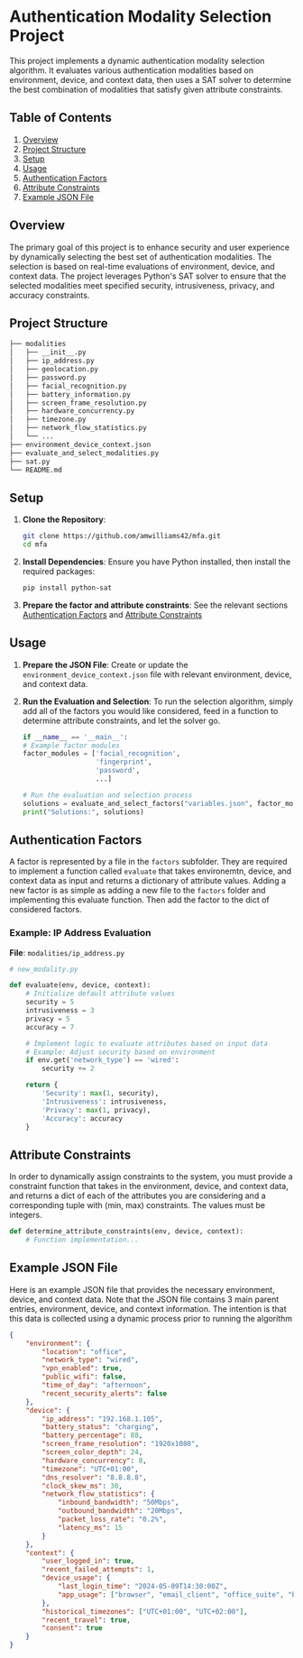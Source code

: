 
# Authentication Modality Selection Project

This project implements a dynamic authentication modality selection algorithm. It evaluates various authentication modalities based on environment, device, and context data, then uses a SAT solver to determine the best combination of modalities that satisfy given attribute constraints.

## Table of Contents

1. [Overview](#overview)
2. [Project Structure](#project-structure)
3. [Setup](#setup)
4. [Usage](#usage)
5. [Authentication Factors](#authentication-factors)
6. [Attribute Constraints](#attribute-constraints)
7. [Example JSON File](#example-json-file)


## Overview

The primary goal of this project is to enhance security and user experience by dynamically selecting the best set of authentication modalities. The selection is based on real-time evaluations of environment, device, and context data. The project leverages Python's SAT solver to ensure that the selected modalities meet specified security, intrusiveness, privacy, and accuracy constraints.

## Project Structure
```bash
├── modalities
│   ├── __init__.py
│   ├── ip_address.py
│   ├── geolocation.py
│   ├── password.py
│   ├── facial_recognition.py
│   ├── battery_information.py
│   ├── screen_frame_resolution.py
│   ├── hardware_concurrency.py
│   ├── timezone.py
│   ├── network_flow_statistics.py
│   └── ...
├── environment_device_context.json
├── evaluate_and_select_modalities.py
├── sat.py
└── README.md
```
## Setup

1. **Clone the Repository**:
    ```bash
    git clone https://github.com/amwilliams42/mfa.git
    cd mfa
    ```

2. **Install Dependencies**:
    Ensure you have Python installed, then install the required packages:
    ```bash
    pip install python-sat
    ```

3. **Prepare the factor and attribute constraints**:
See the relevant sections [Authentication Factors](#authentication-factors)  and [Attribute Constraints](#attribute-constraints)

## Usage

1. **Prepare the JSON File**:
    Create or update the `environment_device_context.json` file with relevant environment, device, and context data.

2. **Run the Evaluation and Selection**:
    To run the selection algorithm, simply add all of the factors you would like considered, feed in a function to determine attribute constraints, and let the solver go. 
    ```python
    if __name__ == '__main__':
    # Example factor modules
    factor_modules = ['facial_recognition', 
                      'fingerprint', 
                      'password', 
                      ...]

    # Run the evaluation and selection process
    solutions = evaluate_and_select_factors("variables.json", factor_modules, determine_attribute_constraints)
    print("Solutions:", solutions)
    ```

## Authentication Factors

A factor is represented by a file in the `factors` subfolder. They are required to implement a function called `evaluate` that takes environemtn, device, and context data as input and returns a dictionary of attribute values. Adding a new factor is as simple as adding a new file to the `factors` folder and implementing this evaluate function. Then add the factor to the dict of considered factors. 

### Example: IP Address Evaluation

**File**: `modalities/ip_address.py`
```python
# new_modality.py

def evaluate(env, device, context):
    # Initialize default attribute values
    security = 5
    intrusiveness = 3
    privacy = 5
    accuracy = 7

    # Implement logic to evaluate attributes based on input data
    # Example: Adjust security based on environment
    if env.get('network_type') == 'wired':
        security += 2

    return {
        'Security': max(1, security),
        'Intrusiveness': intrusiveness,
        'Privacy': max(1, privacy),
        'Accuracy': accuracy
    }

```

## Attribute Constraints

In order to dynamically assign constraints to the system, you must provide a constraint function that takes in the environment, device, and context data, and returns a dict of each of the attributes you are considering and a corresponding tuple with (min, max) constraints. The values must be integers.
```python
def determine_attribute_constraints(env, device, context):
    # Function implementation...
```

## Example JSON File

Here is an example JSON file that provides the necessary environment, device, and context data. Note that the JSON file contains 3 main parent entries, environment, device, and context information. The intention is that this data is collected using a dynamic process prior to running the algorithm

```json
{
    "environment": {
        "location": "office",
        "network_type": "wired",
        "vpn_enabled": true,
        "public_wifi": false,
        "time_of_day": "afternoon",
        "recent_security_alerts": false
    },
    "device": {
        "ip_address": "192.168.1.105",
        "battery_status": "charging",
        "battery_percentage": 88,
        "screen_frame_resolution": "1920x1080",
        "screen_color_depth": 24,
        "hardware_concurrency": 8,
        "timezone": "UTC+01:00",
        "dns_resolver": "8.8.8.8",
        "clock_skew_ms": 30,
        "network_flow_statistics": {
            "inbound_bandwidth": "50Mbps",
            "outbound_bandwidth": "20Mbps",
            "packet_loss_rate": "0.2%",
            "latency_ms": 15
        }
    },
    "context": {
        "user_logged_in": true,
        "recent_failed_attempts": 1,
        "device_usage": {
            "last_login_time": "2024-05-09T14:30:00Z",
            "app_usage": ["browser", "email_client", "office_suite", "battery_saver", "multi-threaded_apps"]
        },
        "historical_timezones": ["UTC+01:00", "UTC+02:00"],
        "recent_travel": true,
        "consent": true
    }
}
```